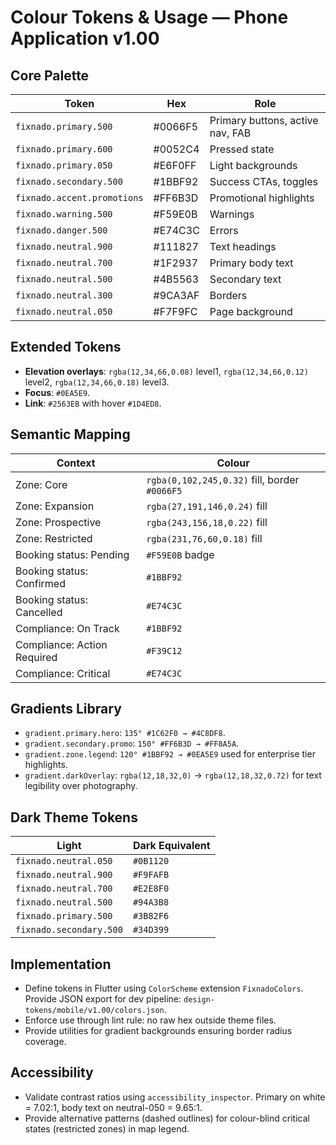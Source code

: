 # Colour Tokens & Usage — Phone Application v1.00

## Core Palette
| Token | Hex | Role |
| --- | --- | --- |
| `fixnado.primary.500` | #0066F5 | Primary buttons, active nav, FAB |
| `fixnado.primary.600` | #0052C4 | Pressed state |
| `fixnado.primary.050` | #E6F0FF | Light backgrounds |
| `fixnado.secondary.500` | #1BBF92 | Success CTAs, toggles |
| `fixnado.accent.promotions` | #FF6B3D | Promotional highlights |
| `fixnado.warning.500` | #F59E0B | Warnings |
| `fixnado.danger.500` | #E74C3C | Errors |
| `fixnado.neutral.900` | #111827 | Text headings |
| `fixnado.neutral.700` | #1F2937 | Primary body text |
| `fixnado.neutral.500` | #4B5563 | Secondary text |
| `fixnado.neutral.300` | #9CA3AF | Borders |
| `fixnado.neutral.050` | #F7F9FC | Page background |

## Extended Tokens
- **Elevation overlays**: `rgba(12,34,66,0.08)` level1, `rgba(12,34,66,0.12)` level2, `rgba(12,34,66,0.18)` level3.
- **Focus**: `#0EA5E9`.
- **Link**: `#2563EB` with hover `#1D4ED8`.

## Semantic Mapping
| Context | Colour |
| --- | --- |
| Zone: Core | `rgba(0,102,245,0.32)` fill, border `#0066F5` |
| Zone: Expansion | `rgba(27,191,146,0.24)` fill |
| Zone: Prospective | `rgba(243,156,18,0.22)` fill |
| Zone: Restricted | `rgba(231,76,60,0.18)` fill |
| Booking status: Pending | `#F59E0B` badge |
| Booking status: Confirmed | `#1BBF92` |
| Booking status: Cancelled | `#E74C3C` |
| Compliance: On Track | `#1BBF92` |
| Compliance: Action Required | `#F39C12` |
| Compliance: Critical | `#E74C3C` |

## Gradients Library
- `gradient.primary.hero`: `135° #1C62F0 → #4C8DF8`.
- `gradient.secondary.promo`: `150° #FF6B3D → #FF8A5A`.
- `gradient.zone.legend`: `120° #1BBF92 → #0EA5E9` used for enterprise tier highlights.
- `gradient.darkOverlay`: `rgba(12,18,32,0)` → `rgba(12,18,32,0.72)` for text legibility over photography.

## Dark Theme Tokens
| Light | Dark Equivalent |
| --- | --- |
| `fixnado.neutral.050` | `#0B1120` |
| `fixnado.neutral.900` | `#F9FAFB` |
| `fixnado.neutral.700` | `#E2E8F0` |
| `fixnado.neutral.500` | `#94A3B8` |
| `fixnado.primary.500` | `#3B82F6` |
| `fixnado.secondary.500` | `#34D399` |

## Implementation
- Define tokens in Flutter using `ColorScheme` extension `FixnadoColors`. Provide JSON export for dev pipeline: `design-tokens/mobile/v1.00/colors.json`.
- Enforce use through lint rule: no raw hex outside theme files.
- Provide utilities for gradient backgrounds ensuring border radius coverage.

## Accessibility
- Validate contrast ratios using `accessibility_inspector`. Primary on white = 7.02:1, body text on neutral-050 = 9.65:1.
- Provide alternative patterns (dashed outlines) for colour-blind critical states (restricted zones) in map legend.
